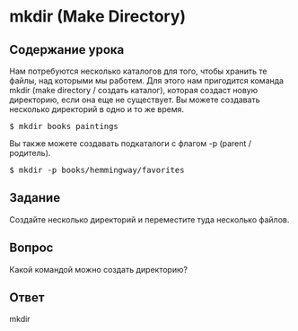 # mkdir (Make Directory)

## Содержание урока

Нам потребуются несколько каталогов для того, чтобы хранить те файлы, над которыми мы работем. Для этого нам пригодится команда mkdir (make directory / создать каталог), которая создаст новую директорию, если она еще не существует. Вы можете создавать несколько директорий в одно и то же время.

<pre>$ mkdir books paintings</pre>

Вы также можете создавать подкаталоги с флагом -p (parent / родитель).

<pre>$ mkdir -p books/hemmingway/favorites</pre>

## Задание

Создайте несколько директорий и переместите туда несколько файлов.

## Вопрос

Какой командой можно создать директорию?

## Ответ

mkdir